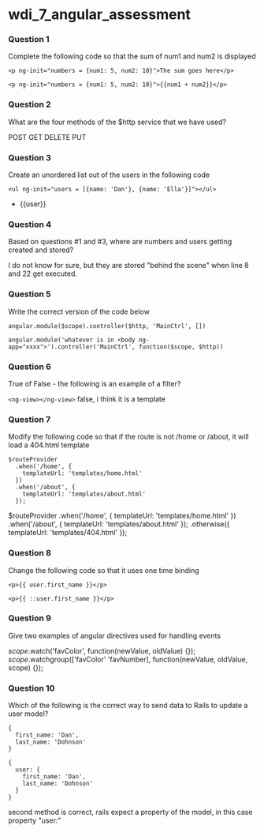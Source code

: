 wdi_7_angular_assessment
========================

### Question 1

Complete the following code so that the sum of num1 and num2 is displayed

`<p ng-init="numbers = {num1: 5, num2: 10}">The sum goes here</p>`

`<p ng-init="numbers = {num1: 5, num2: 10}">{{num1 + num2}}</p>`

### Question 2

What are the four methods of the $http service that we have used?

POST GET DELETE PUT

### Question 3

Create an unordered list out of the users in the following code

`<ul ng-init="users = [{name: 'Dan'}, {name: 'Ella'}]"></ul>`

<ul ng-init="users = [{name: 'Dan'}, {name: 'Ella'}]" ng-repeat="user in users">
  <li>{{user}}</li>
</ul>

### Question 4

Based on questions #1 and #3, where are numbers and users getting created and stored?

I do not know for sure, but they are stored "behind the scene" when line 8 and 22 get executed.

### Question 5

Write the correct version of the code below

`angular.module($scope).controller($http, 'MainCtrl', [])`

`angular.module('whatever is in <body ng-app="xxxx">').controller('MainCtrl', function($scope, $http))`

### Question 6

True of False - the following is an example of a filter?

`<ng-view></ng-view>`
false, i think it is a template

### Question 7

Modify the following code so that if the route is not /home or /about, it will load a 404.html template

```
$routeProvider
  .when('/home', {
    templateUrl: 'templates/home.html'
  })
  .when('/about', {
    templateUrl: 'templates/about.html'
  });
```

$routeProvider
  .when('/home', {
    templateUrl: 'templates/home.html'
  })
  .when('/about', {
    templateUrl: 'templates/about.html'
  });
  .otherwise({
    templateUrl: 'templates/404.html'
  });
### Question 8

Change the following code so that it uses one time binding

`<p>{{ user.first_name }}</p>`

`<p>{{ ::user.first_name }}</p>`

### Question 9

Give two examples of angular directives used for handling events

$scope.$watch('favColor', function(newValue, oldValue) {});
$scope.$watchgroup(['favColor' 'favNumber], function(newValue, oldValue, scope) {});

### Question 10

Which of the following is the correct way to send data to Rails to update a user model?

```
{
  first_name: 'Dan',
  last_name: 'Dohnson'
}
```

```
{
  user: {
    first_name: 'Dan',
    last_name: 'Dohnson'
  }
}
```

second method is correct, rails expect a property of the model, in this case property "user:"
